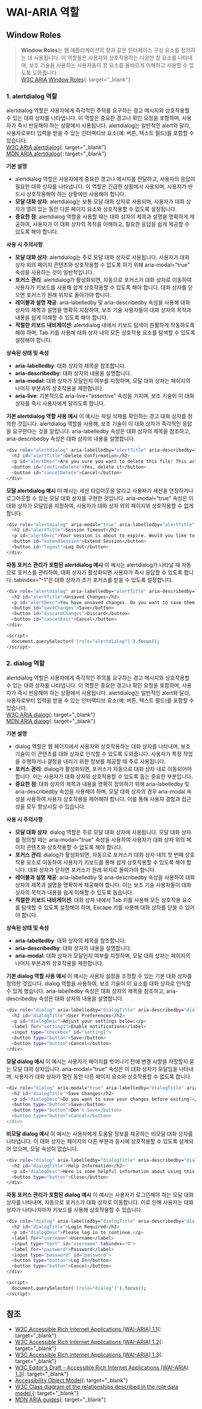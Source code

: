 # WAI-ARIA 역할

## Window Roles
> **Window Roles**는 웹 애플리케이션의 창과 같은 인터페이스 구성 요소를 정의하는 데 사용됩니다. 이 역할들은 사용자와 상호작용하는 다양한 창 요소를 나타내며, 보조 기술을 사용하는 사용자들이 창 요소를 올바르게 이해하고 사용할 수 있도록 도와줍니다.   
[W3C ARIA Window Roles](https://www.w3.org/TR/wai-aria-1.2/#window_roles){: target="_blank"}   


### **1. alertdialog 역할**    
alertdialog 역할은 사용자에게 즉각적인 주의를 요구하는 경고 메시지와 상호작용할 수 있는 대화 상자를 나타냅니다. 이 역할은 중요한 경고나 확인 요청을 포함하며, 사용자가 즉시 반응해야 하는 상황에서 사용됩니다. alertdialog는 일반적인 alert와 달리, 사용자로부터 입력을 받을 수 있는 인터랙티브 요소(예: 버튼, 텍스트 필드)를 포함할 수 있습니다.   
[W3C ARIA alertdialog](https://www.w3.org/TR/wai-aria-1.2/#alertdialog){: target="_blank"}   
[MDN ARIA alertdialog](https://developer.mozilla.org/en-US/docs/Web/Accessibility/ARIA/Roles/alertdialog_role){: target="_blank"}   

**기본 설명**  
- alertdialog 역할은 사용자에게 중요한 경고나 메시지를 전달하고, 사용자의 응답이 필요한 대화 상자를 나타냅니다. 이 역할은 긴급한 상황에서 사용되며, 사용자가 반드시 상호작용해야 하는 상황에만 사용해야 합니다.    
- **모달 대화 상자**: alertdialog는 보통 모달 대화 상자로 사용되며, 사용자가 대화 상자가 열려 있는 동안 다른 페이지 요소와 상호작용할 수 없도록 설정됩니다.    
- **중요한 점**: alertdialog 역할을 사용할 때는 대화 상자의 제목과 설명을 명확하게 제공하여, 사용자가 이 대화 상자의 목적을 이해하고, 필요한 응답을 쉽게 제공할 수 있도록 해야 합니다.    

**사용 시 주의사항**   
- **모달 대화 상자**: alertdialog는 주로 모달 대화 상자로 사용됩니다. 사용자가 대화 상자 외의 페이지 콘텐츠와 상호작용할 수 없도록 하기 위해 aria-modal="true" 속성을 사용하는 것이 일반적입니다.   
- **포커스 관리**: alertdialog가 활성화되면, 자동으로 포커스가 대화 상자로 이동하여 사용자가 키보드를 사용해 쉽게 상호작용할 수 있도록 해야 합니다. 대화 상자를 닫으면 포커스가 원래 위치로 돌아가야 합니다.
- **레이블과 설명 제공**: aria-labelledby 및 aria-describedby 속성을 사용해 대화 상자의 제목과 설명을 명확히 지정하여, 보조 기술 사용자들이 대화 상자의 목적과 내용을 쉽게 이해할 수 있도록 해야 합니다.
- **적절한 키보드 내비게이션**: alertdialog 내에서 키보드 탐색이 원활하게 작동하도록 해야 하며, Tab 키를 사용해 대화 상자 내의 모든 상호작용 요소를 탐색할 수 있도록 설정해야 합니다.

**상속된 상태 및 속성**   
- **aria-labelledby**: 대화 상자의 제목을 참조합니다.    
- **aria-describedby**: 대화 상자의 내용을 설명합니다.    
- **aria-modal**: 대화 상자가 모달인지 여부를 지정하며, 모달 대화 상자는 페이지의 나머지 부분과의 상호작용을 제한합니다.    
- **aria-live**: 기본적으로 aria-live="assertive" 속성을 가지며, 보조 기술이 이 대화 상자를 즉시 사용자에게 알리도록 합니다.    


**기본 alertdialog 역할 사용 예시**
이 예시는 파일 삭제를 확인하는 경고 대화 상자를 정의한 것입니다. alertdialog 역할을 사용해, 보조 기술이 이 대화 상자가 즉각적인 응답을 요구한다는 것을 알립니다. aria-labelledby 속성은 대화 상자의 제목을 참조하고, aria-describedby 속성은 대화 상자의 내용을 설명합니다.    
```sh
<div role="alertdialog" aria-labelledby="alertTitle" aria-describedby="alertDesc">
  <h2 id="alertTitle">Delete Confirmation</h2>
  <p id="alertDesc">Are you sure you want to delete this file? This action cannot be undone.</p>
  <button id="confirmDelete">Yes, delete it</button>
  <button id="cancelDelete">Cancel</button>
</div>
```

**모달 alertdialog 예시**
이 예시는 세션 타임아웃을 알리고 사용자가 세션을 연장하거나 로그아웃할 수 있는 모달 대화 상자를 구현한 것입니다. aria-modal="true" 속성은 이 대화 상자가 모달임을 지정하여, 사용자가 대화 상자 외의 페이지와 상호작용할 수 없게 합니다.    
```sh
<div role="alertdialog" aria-modal="true" aria-labelledby="alertTitle" aria-describedby="alertDesc">
  <h2 id="alertTitle">Session Timeout</h2>
  <p id="alertDesc">Your session is about to expire. Would you like to extend your session?</p>
  <button id="extendSession">Extend Session</button>
  <button id="logout">Log Out</button>
</div>
```

**자동 포커스 관리가 포함된 alertdialog 예시**
이 예시는 alertdialog가 나타날 때 자동으로 포커스를 관리하여, 대화 상자가 활성화되면 사용자가 즉시 응답할 수 있도록 합니다. tabindex="-1"은 대화 상자가 초기 포커스를 받을 수 있도록 설정합니다.    
```sh
<div role="alertdialog" aria-labelledby="alertTitle" aria-describedby="alertDesc" tabindex="-1">
  <h2 id="alertTitle">Unsaved Changes</h2>
  <p id="alertDesc">You have unsaved changes. Do you want to save them before exiting?</p>
  <button id="saveChanges">Save</button>
  <button id="discardChanges">Discard</button>
  <button id="cancelExit">Cancel</button>
</div>

<script>
  document.querySelector('[role="alertdialog"]').focus();
</script>
```

### **2. dialog 역할**    
alertdialog 역할은 사용자에게 즉각적인 주의를 요구하는 경고 메시지와 상호작용할 수 있는 대화 상자를 나타냅니다. 이 역할은 중요한 경고나 확인 요청을 포함하며, 사용자가 즉시 반응해야 하는 상황에서 사용됩니다. alertdialog는 일반적인 alert와 달리, 사용자로부터 입력을 받을 수 있는 인터랙티브 요소(예: 버튼, 텍스트 필드)를 포함할 수 있습니다.   
[W3C ARIA dialog](https://www.w3.org/TR/wai-aria-1.2/#dialog){: target="_blank"}   
[MDN ARIA dialog](https://developer.mozilla.org/en-US/docs/Web/Accessibility/ARIA/Roles/dialog_role){: target="_blank"}   

**기본 설명**  
- dialog 역할은 웹 페이지에서 사용자와 상호작용하는 대화 상자를 나타내며, 보조 기술이 이 콘텐츠를 대화 상자로 인식할 수 있도록 도와줍니다. 사용자가 특정 작업을 수행하거나 결정을 내리기 위한 정보를 제공할 때 주로 사용됩니다.    
- **포커스 관리**: dialog가 활성화되면, 포커스가 자동으로 대화 상자 내로 이동되어야 합니다. 이는 사용자가 대화 상자와 상호작용할 수 있도록 돕는 중요한 부분입니다.    
- **중요한 점**: 대화 상자의 제목과 내용을 명확히 정의하기 위해 aria-labelledby 및 aria-describedby 속성을 사용해야 하며, 모달 대화 상자의 경우 aria-modal 속성을 사용하여 사용자 상호작용을 제어해야 합니다. 이를 통해 사용자 경험과 접근성을 모두 향상시킬 수 있습니다.    

**사용 시 주의사항**   
- **모달 대화 상자**: dialog 역할은 주로 모달 대화 상자에 사용됩니다. 모달 대화 상자를 정의할 때는 aria-modal="true" 속성을 사용하여 사용자가 대화 상자 외의 페이지 콘텐츠와 상호작용할 수 없도록 해야 합니다.   
- **포커스 관리**: dialog가 활성화되면, 자동으로 포커스가 대화 상자 내의 첫 번째 상호작용 요소로 이동하여 사용자가 키보드를 통해 쉽게 상호작용할 수 있도록 해야 합니다. 대화 상자가 닫히면 포커스가 원래 위치로 돌아가야 합니다.
- **레이블과 설명 제공**: aria-labelledby 및 aria-describedby 속성을 사용하여 대화 상자의 제목과 설명을 명확하게 제공해야 합니다. 이는 보조 기술 사용자들이 대화 상자의 목적과 내용을 쉽게 이해할 수 있도록 돕습니다.
- **적절한 키보드 내비게이션**: 대화 상자 내에서 Tab 키를 사용해 모든 상호작용 요소를 탐색할 수 있도록 설정해야 하며, Escape 키를 사용해 대화 상자를 닫을 수 있어야 합니다.

**상속된 상태 및 속성**   
- **aria-labelledby**: 대화 상자의 제목을 참조합니다.    
- **aria-describedby**: 대화 상자의 내용을 설명합니다.    
- **aria-modal**: 대화 상자가 모달인지 여부를 지정하며, 모달 대화 상자는 페이지의 나머지 부분과의 상호작용을 제한합니다.    


**기본 dialog 역할 사용 예시**
이 예시는 사용자 설정을 조정할 수 있는 기본 대화 상자를 정의한 것입니다. dialog 역할을 사용하여, 보조 기술이 이 요소를 대화 상자로 인식할 수 있게 했습니다. aria-labelledby 속성은 대화 상자의 제목을 참조하고, aria-describedby 속성은 대화 상자의 내용을 설명합니다.    
```sh
<div role="dialog" aria-labelledby="dialogTitle" aria-describedby="dialogDesc">
  <h2 id="dialogTitle">User Preferences</h2>
  <p id="dialogDesc">Adjust your settings below:</p>
  <label for="setting1">Enable notifications</label>
  <input type="checkbox" id="setting1">
  <button type="button">Save</button>
  <button type="button">Cancel</button>
</div>
```

**모달 dialog 예시**
이 예시는 사용자가 페이지를 벗어나기 전에 변경 사항을 저장할지 묻는 모달 대화 상자입니다. aria-modal="true" 속성은 이 대화 상자가 모달임을 나타내며, 사용자가 대화 상자가 열린 동안 다른 페이지 요소와 상호작용할 수 없도록 합니다.    
```sh
<div role="dialog" aria-modal="true" aria-labelledby="dialogTitle" aria-describedby="dialogDesc">
  <h2 id="dialogTitle">Save Changes</h2>
  <p id="dialogDesc">Do you want to save your changes before exiting?</p>
  <button type="button">Save</button>
  <button type="button">Don't Save</button>
  <button type="button">Cancel</button>
</div>
```

**비모달 dialog 예시**
이 예시는 사용자에게 도움말 정보를 제공하는 비모달 대화 상자를 나타냅니다. 이 대화 상자는 페이지의 다른 부분과 동시에 상호작용할 수 있도록 설계되어 있으며, 모달 속성이 없습니다.    
```sh
<div role="dialog" aria-labelledby="dialogTitle" aria-describedby="dialogDesc">
  <h2 id="dialogTitle">Help Information</h2>
  <p id="dialogDesc">Here is some helpful information about using this feature...</p>
  <button type="button">Close</button>
</div>
```

**자동 포커스 관리가 포함된 dialog 예시**
이 예시는 사용자가 로그인해야 하는 모달 대화 상자를 나타내며, 자동으로 포커스가 대화 상자로 이동합니다. 이로 인해 사용자는 대화 상자가 나타나자마자 키보드를 사용해 상호작용할 수 있습니다.    
```sh
<div role="dialog" aria-labelledby="dialogTitle" aria-describedby="dialogDesc" tabindex="-1">
  <h2 id="dialogTitle">Login Required</h2>
  <p id="dialogDesc">Please log in to continue.</p>
  <label for="username">Username</label>
  <input type="text" id="username" tabindex="0">
  <label for="password">Password</label>
  <input type="password" id="password">
  <button type="button">Log In</button>
  <button type="button">Cancel</button>
</div>

<script>
  document.querySelector('[role="dialog"]').focus();
</script>
```

## 참조
- [W3C Accessible Rich Internet Applications (WAI-ARIA) 1.1](https://www.w3.org/TR/wai-aria-1.1/){: target="_blank"}   
- [W3C Accessible Rich Internet Applications (WAI-ARIA) 1.2](https://www.w3.org/TR/wai-aria-1.2/){: target="_blank"}   
- [W3C Accessible Rich Internet Applications (WAI-ARIA) 1.3](https://www.w3.org/TR/wai-aria-1.3/){: target="_blank"}   
- [W3C Editor's Draft - Accessible Rich Internet Applications (WAI-ARIA) 1.3](https://w3c.github.io/aria/){: target="_blank"}   
- [Accessibility Object Model](https://wicg.github.io/aom/explainer.html){: target="_blank"}   
- [W3C Class diagram of the relationships described in the role data model.](https://www.w3.org/TR/wai-aria-1.1/img/rdf_model.svg){: target="_blank"}   
- [MDN ARIA guides](https://developer.mozilla.org/en-US/docs/Web/Accessibility/ARIA/ARIA_Guides){: target="_blank"}   
    